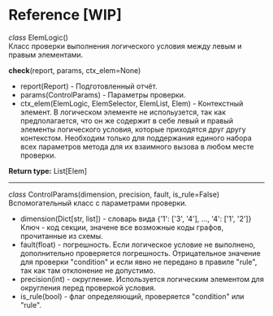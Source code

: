 # Reference [WIP]

_class_ ElemLogic()  
Класс проверки выполнения логического условия между левым и правым элементами.

**check**(report, params, ctx_elem=None)

* report(Report) - Подготовленный отчёт.
* params(ControlParams) - Параметры проверки.
* ctx_elem(ElemLogic, ElemSelector, ElemList, Elem) - Контекстный элемент. В логическом элементе не испольузется, так как предполагается, что он же содержит в себе левый и правый элементы логического условия, которые приходятся друг другу контекстом. Необходим только для поддержания единого набора всех параметров метода для их взаимного вызова в любом месте проверки.

**Return type:** List[Elem]

---

_class_ ControlParams(dimension, precision, fault, is_rule=False)  
Вспомогательный класс с параметрами проверки.

* dimension(Dict[str, list]) - словарь вида {'1': ['3', '4'], ..., '4': ['1', '2']} Ключ - код секции, значене все возможные коды графов, прочитанные из схемы.
* fault(float) - погрешность. Если логическое условие не выполнено, дополнительно проверяется погрешность. Отрицательное значение для проверки "condition" и если явно не передано в правиле "rule", так как там отклонение не допустимо.
* precision(int) - округление. Используется логическим элементом для округления перед проверкой условия.
* is_rule(bool) - флаг определяющий, проверяется "condition" или "rule".
